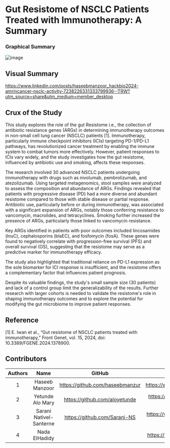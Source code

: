 # Gut Resistome of NSCLC Patients Treated with Immunotherapy: A Summary

### Graphical Summary

![image](https://github.com/user-attachments/assets/5effeb91-ab26-43b3-a10f-15960e646405)

## Visual Summary

https://www.linkedin.com/posts/haseebmanzoor_hackbio2024-amrincancer-nsclc-activity-7238226331333799936--TRW?utm_source=share&utm_medium=member_desktop

## Crux of the Study

This study explores the role of the gut Resistome i.e., the collection of antibiotic resistance genes (ARGs) in determining immunotherapy outcomes in non-small cell lung cancer (NSCLC) patients [1]. Immunotherapy, particularly immune checkpoint inhibitors (ICIs) targeting PD-1/PD-L1 pathways, has revolutionized cancer treatment by enabling the immune system to combat tumors more effectively. However, patient responses to ICIs vary widely, and the study investigates how the gut resistome, influenced by antibiotic use and smoking, affects these responses.

The research involved 30 advanced NSCLC patients undergoing immunotherapy with drugs such as nivolumab, pembrolizumab, and atezolizumab. Using targeted metagenomics, stool samples were analyzed to assess the composition and abundance of ARGs. Findings revealed that patients with progressive disease (PD) had a more diverse and abundant resistome compared to those with stable disease or partial response. Antibiotic use, particularly before or during immunotherapy, was associated with a significant expansion of ARGs, notably those conferring resistance to vancomycin, macrolides, and tetracyclines. Smoking further increased the presence of ARGs, particularly those linked to vancomycin resistance.

Key ARGs identified in patients with poor outcomes included lincosamides (lnuC), cephalosporins (blaEC), and fosfomycin (fosA). These genes were found to negatively correlate with progression-free survival (PFS) and overall survival (OS), suggesting that the resistome may serve as a predictive marker for immunotherapy efficacy. 

The study also highlighted that traditional reliance on PD-L1 expression as the sole biomarker for ICI response is insufficient, and the resistome offers a complementary factor that influences patient prognosis.

Despite its valuable findings, the study's small sample size (30 patients) and lack of a control group limit the generalizability of the results. Further research with larger cohorts is needed to validate the resistome's role in shaping immunotherapy outcomes and to explore the potential for modifying the gut microbiome to improve patient responses.

## Reference

[1]	E. Iwan et al., “Gut resistome of NSCLC patients treated with immunotherapy,” Front Genet, vol. 15, 2024, doi: 10.3389/FGENE.2024.1378900.

## Contributors

| Authors | Name | GitHub | LinkedIn |
| :---: | :---: | :---: | :---: |
| 1 | Haseeb Manzoor | https://github.com/haseebmanzur | https://www.linkedin.com/in/haseebmanzoor |
| 2 | Yetunde Alo Mary | https://github.com/aloyetunde | https://www.linkedin.com/in/yetunde-alo-mary |
| 3 | Sarani Nativel-Santerne | https://github.com/Sarani-NS | https://www.linkedin.com/in/sarani-nativel-santerne |
| 4 | Nada ElHadidy |  | https://www.linkedin.com/in/nada-elhadidy |
